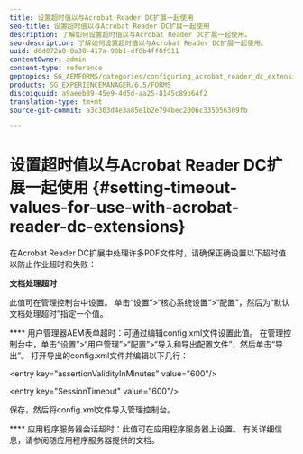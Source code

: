 ```yaml
---
title: 设置超时值以与Acrobat Reader DC扩展一起使用
seo-title: 设置超时值以与Acrobat Reader DC扩展一起使用
description: 了解如何设置超时值以与Acrobat Reader DC扩展一起使用。
seo-description: 了解如何设置超时值以与Acrobat Reader DC扩展一起使用。
uuid: d6d072a0-0a30-417a-98b1-df8b4ff8f911
contentOwner: admin
content-type: reference
geptopics: SG_AEMFORMS/categories/configuring_acrobat_reader_dc_extensions
products: SG_EXPERIENCEMANAGER/6.5/FORMS
discoiquuid: a9aeeb89-45e9-4d5d-aa25-8145c89b64f2
translation-type: tm+mt
source-git-commit: a3c303d4e3a85e1b2e794bec2006c335056309fb

---
```



# 设置超时值以与Acrobat Reader DC扩展一起使用 {#setting-timeout-values-for-use-with-acrobat-reader-dc-extensions}

在Acrobat Reader DC扩展中处理许多PDF文件时，请确保正确设置以下超时值以防止作业超时和失败：

**文档处理超时**

此值可在管理控制台中设置。 单击“设置”>“核心系统设置”>“配置”，然后为“默认文档处理超时”指定一个值。

**** 用户管理器AEM表单超时：可通过编辑config.xml文件设置此值。 在管理控制台中，单击“设置”>“用户管理”>“配置”>“导入和导出配置文件”，然后单击“导出”。 打开导出的config.xml文件并编辑以下几行：

&lt;entry key=&quot;assertionValidityInMinutes&quot; value=&quot;600&quot;/>

&lt;entry key=&quot;SessionTimeout&quot; value=&quot;600&quot;/>

保存，然后将config.xml文件导入管理控制台。

**** 应用程序服务器会话超时：此值可在应用程序服务器上设置。 有关详细信息，请参阅随应用程序服务器提供的文档。
